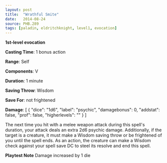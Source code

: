```yaml
---
layout: post
title:  "Wrathful Smite"
date:   2014-08-24
source: PHB.289
tags: [paladin, eldritchknight, level1, evocation]
---
```


**1st-level evocation**

**Casting Time**: 1 bonus action

**Range**: Self

**Components**: V

**Duration**: 1 minute

**Saving Throw**: Wisdom

**Save For**: not frightened

**Damage**: [ { "dice": "1d6", "label": "psychic", "damagebonus": 0, "addstat": false, "prof": false, "higherlevels": "" } ]

The next time you hit with a melee weapon attack during this spell's duration, your attack deals an extra 2d6 psychic damage. Additionally, if the target is a creature, it must make a Wisdom saving throw or be frightened of you until the spell ends. As an action, the creature can make a Wisdom check against your spell save DC to steel its resolve and end this spell.

**Playtest Note** Damage increased by 1 die
